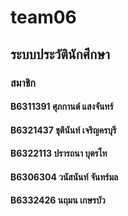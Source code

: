 # team06

## ระบบประวัตินักศึกษา

### สมาชิก

#### B6311391 ศุภกานต์ แสงจันทร์
#### B6321437 ชุตินันท์ เจริญครบุรี
#### B6322113 ปรารถนา บุตรโท
#### B6306304 วนัสนันท์ จันทร์มล
#### B6332426 นฤมน เกษรบัว   